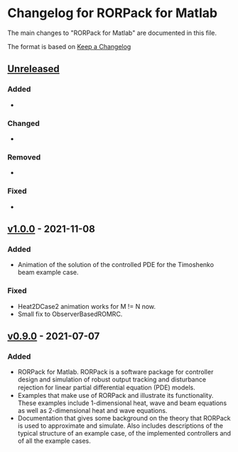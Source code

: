 # Changelog for RORPack for Matlab

The main changes to "RORPack for Matlab" are documented in this file.

The format is based on [Keep a Changelog](https://keepachangelog.com/en/1.0.0/)

## [Unreleased]

### Added 

-  

### Changed

- 

### Removed

- 

### Fixed

- 

## [v1.0.0] - 2021-11-08

### Added 

- Animation of the solution of the controlled PDE for the Timoshenko beam example case.

### Fixed

- Heat2DCase2 animation works for M != N now.
- Small fix to ObserverBasedROMRC.

## [v0.9.0] - 2021-07-07

### Added 

- RORPack for Matlab. RORPack is a software package for controller design and simulation of robust output tracking and disturbance rejection for linear partial diﬀerential equation (PDE) models.
- Examples that make use of RORPack and illustrate its functionality. These examples include 1-dimensional heat, wave and beam equations as well as 2-dimensional heat and wave equations.
- Documentation that gives some background on the theory that RORPack is used to approximate and simulate. Also includes descriptions of the typical structure of an example case, of the implemented controllers and of all the example cases.


[unreleased]: https://github.com/lassipau/rorpack-matlab/compare/v0.1...HEAD
[v1.0.0]: https://github.com/lassipau/rorpack-matlab/releases/tag/v1.0.0
[v0.9.0]: https://github.com/lassipau/rorpack-matlab/releases/tag/v0.9.0

